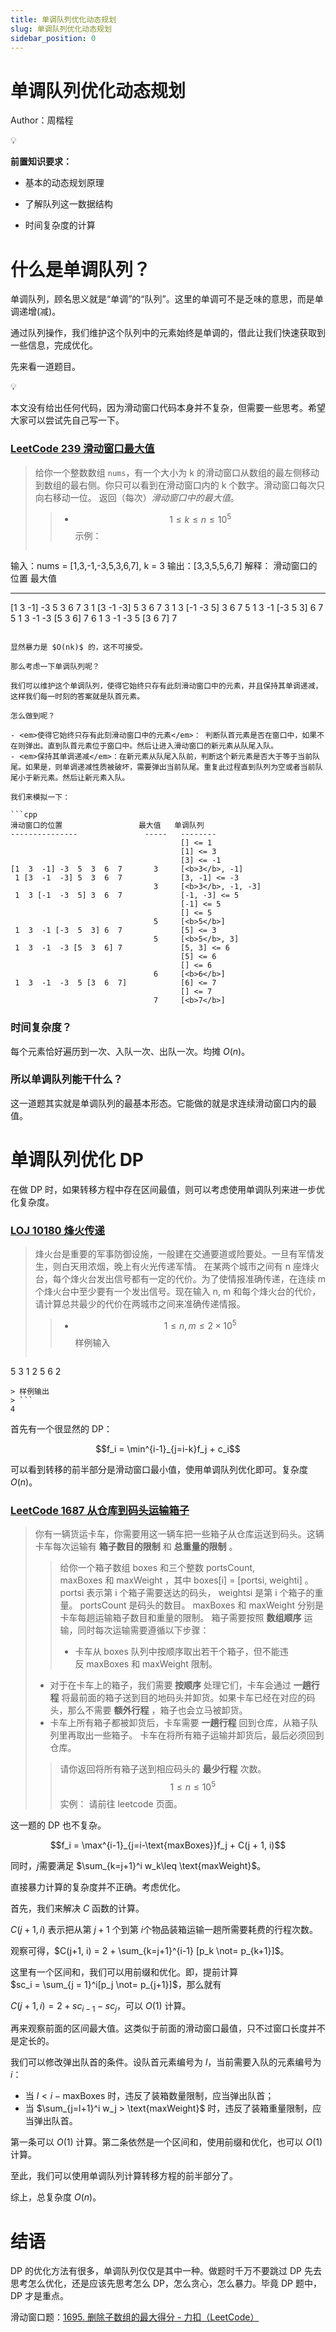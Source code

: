 ```yaml
---
title: 单调队列优化动态规划
slug: 单调队列优化动态规划
sidebar_position: 0
---
```



# 单调队列优化动态规划

Author：周楷程

<div class="callout callout-bg-2 callout-border-2">
<div class='callout-emoji'>💡</div>
<p><b>前置知识要求：</b></p>
<ul>
<li><p>基本的动态规划原理</p>
</li>
<li><p>了解队列这一数据结构</p>
</li>
<li><p>时间复杂度的计算</p>
</li>
</ul>
</div>

# 什么是单调队列？

单调队列，顾名思义就是“单调”的“队列”。这里的单调可不是乏味的意思，而是单调递增(减)。

通过队列操作，我们维护这个队列中的元素始终是单调的，借此让我们快速获取到一些信息，完成优化。

先来看一道题目。

<div class="callout callout-bg-2 callout-border-2">
<div class='callout-emoji'>💡</div>
<p>本文没有给出任何代码，因为滑动窗口代码本身并不复杂，但需要一些思考。希望大家可以尝试先自己写一下。</p>
</div>

### [LeetCode 239 滑动窗口最大值](https://leetcode.cn/problems/sliding-window-maximum/)

> 给你一个整数数组 `nums`，有一个大小为 k 的滑动窗口从数组的最左侧移动到数组的最右侧。你只可以看到在滑动窗口内的 k 个数字。滑动窗口每次只向右移动一位。
> 返回（每次）<em>滑动窗口中的最大值</em>。
> > - $$1 \leq k \leq n \leq 10^5$$
> > 示例：
> ```cpp
输入：nums = [1,3,-1,-3,5,3,6,7], k = 3
输出：[3,3,5,5,6,7]
解释：
滑动窗口的位置                最大值
---------------               -----
[1  3  -1] -3  5  3  6  7       3
 1 [3  -1  -3] 5  3  6  7       3
 1  3 [-1  -3  5] 3  6  7       5
 1  3  -1 [-3  5  3] 6  7       5
 1  3  -1  -3 [5  3  6] 7       6
 1  3  -1  -3  5 [3  6  7]      7
```

显然暴力是 $O(nk)$ 的，这不可接受。

那么考虑一下单调队列呢？

我们可以维护这个单调队列，使得它始终只存有此刻滑动窗口中的元素，并且保持其单调递减，这样我们每一时刻的答案就是队首元素。

怎么做到呢？

- <em>使得它始终只存有此刻滑动窗口中的元素</em>： 判断队首元素是否在窗口中，如果不在则弹出。直到队首元素位于窗口中。然后让进入滑动窗口的新元素从队尾入队。
- <em>保持其单调递减</em>：在新元素从队尾入队前，判断这个新元素是否大于等于当前队尾。如果是，则单调递减性质被破坏，需要弹出当前队尾。重复此过程直到队列为空或者当前队尾小于新元素。然后让新元素入队。

我们来模拟一下：

```cpp
滑动窗口的位置                 最大值   单调队列
---------------               -----   --------
                                      [] <= 1
                                      [1] <= 3
                                      [3] <= -1
[1  3  -1] -3  5  3  6  7       3     [<b>3</b>, -1]
 1 [3  -1  -3] 5  3  6  7             [3, -1] <= -3
                                3     [<b>3</b>, -1, -3]
 1  3 [-1  -3  5] 3  6  7             [-1, -3] <= 5
                                      [-1] <= 5
                                      [] <= 5
                                5     [<b>5</b>]
 1  3  -1 [-3  5  3] 6  7             [5] <= 3
                                5     [<b>5</b>, 3]
 1  3  -1  -3 [5  3  6] 7             [5, 3] <= 6
                                      [5] <= 6
                                      [] <= 6
                                6     [<b>6</b>]
 1  3  -1  -3  5 [3  6  7]            [6] <= 7
                                      [] <= 7
                                7     [<b>7</b>]
```

### 时间复杂度？

每个元素恰好遍历到一次、入队一次、出队一次。均摊 $O(n)$。

### 所以单调队列能干什么？

这一道题其实就是单调队列的最基本形态。它能做的就是求连续滑动窗口内的最值。

# 单调队列优化 DP

在做 DP 时，如果转移方程中存在区间最值，则可以考虑使用单调队列来进一步优化复杂度。

### [LOJ 10180 烽火传递](https://loj.ac/p/10180)

> 烽火台是重要的军事防御设施，一般建在交通要道或险要处。一旦有军情发生，则白天用浓烟，晚上有火光传递军情。
> 在某两个城市之间有 n 座烽火台，每个烽火台发出信号都有一定的代价。为了使情报准确传递，在连续 m 个烽火台中至少要有一个发出信号。现在输入 n, m 和每个烽火台的代价，请计算总共最少的代价在两城市之间来准确传递情报。
> > - $$1 \leq n, m \leq  2\times10^5$$
> > 样例输入
> ```
5 3
1 2 5 6 2
```
> 样例输出
> ```
4
```

首先有一个很显然的 DP：

$$f_i = \min^{i-1}_{j=i-k}f_j + c_i$$

可以看到转移的前半部分是滑动窗口最小值，使用单调队列优化即可。复杂度 $O(n)$。

### [LeetCode 1687 从仓库到码头运输箱子](https://leetcode.cn/problems/delivering-boxes-from-storage-to-ports/)

> 你有一辆货运卡车，你需要用这一辆车把一些箱子从仓库运送到码头。这辆卡车每次运输有 <b>箱子数目的限制</b> 和 <b>总重量的限制</b> 。
> > 给你一个箱子数组 boxes 和三个整数 portsCount, maxBoxes 和 maxWeight ，其中 boxes[i] = [ports​​i​, weighti] 。
> > ports​​i 表示第 i 个箱子需要送达的码头， weightsi 是第 i 个箱子的重量。
> portsCount 是码头的数目。
> maxBoxes 和 maxWeight 分别是卡车每趟运输箱子数目和重量的限制。
> 箱子需要按照 <b>数组顺序</b> 运输，同时每次运输需要遵循以下步骤：
> > - 卡车从 boxes 队列中按顺序取出若干个箱子，但不能违反 maxBoxes 和 maxWeight 限制。
> - 对于在卡车上的箱子，我们需要<b> 按顺序</b> 处理它们，卡车会通过 <b>一趟行程</b> 将最前面的箱子送到目的地码头并卸货。如果卡车已经在对应的码头，那么不需要 <b>额外行程</b> ，箱子也会立马被卸货。
> - 卡车上所有箱子都被卸货后，卡车需要 <b>一趟行程</b> 回到仓库，从箱子队列里再取出一些箱子。
> 卡车在将所有箱子运输并卸货后，最后必须回到仓库。
> > 请你返回将所有箱子送到相应码头的 <b>最少行程</b> 次数。
> > $$1 \leq n \leq 10^5$$
> > 实例：
> 请前往 leetcode 页面。

这一题的 DP 也不复杂。

$$f_i = \max^{i-1}_{j=i-\text{maxBoxes}}f_j + C(j + 1, i)$$

同时，$j$需要满足 $\sum_{k=j+1}^i w_k\leq \text{maxWeight}$。

直接暴力计算的复杂度并不正确。考虑优化。

首先，我们来解决 $C$ 函数的计算。

$C(j+1, i)$ 表示把从第 $j+1$ 个到第 $i$个物品装箱运输一趟所需要耗费的行程次数。

观察可得，$C(j+1, i) = 2 + \sum_{k=j+1}^{i-1} [p_k \not= p_{k+1}]$。

这里有一个区间和，我们可以用前缀和优化。即，提前计算 $sc_i = \sum_{j = 1}^i[p_j \not= p_{j+1}]$，那么就有

$C(j+1, i) = 2 + sc_{i-1} - sc_j$，可以 $O(1)$ 计算。

再来观察前面的区间最大值。这类似于前面的滑动窗口最值，只不过窗口长度并不是定长的。

我们可以修改弹出队首的条件。设队首元素编号为 $l$，当前需要入队的元素编号为 $i$：

- 当 $l < i - \text{maxBoxes}$ 时，违反了装箱数量限制，应当弹出队首；
- 当 $\sum_{j=l+1}^i w_j > \text{maxWeight}$ 时，违反了装箱重量限制，应当弹出队首。

第一条可以 $O(1)$ 计算。第二条依然是一个区间和，使用前缀和优化，也可以 $O(1)$ 计算。

至此，我们可以使用单调队列计算转移方程的前半部分了。

综上，总复杂度 $O(n)$。

# 结语

DP 的优化方法有很多，单调队列仅仅是其中一种。做题时千万不要跳过 DP 先去思考怎么优化，还是应该先思考怎么 DP，怎么贪心，怎么暴力。毕竟 DP 题中，DP 才是重点。

滑动窗口题：[1695. 删除子数组的最大得分 - 力扣（LeetCode）](https://leetcode.cn/problems/maximum-erasure-value/)

